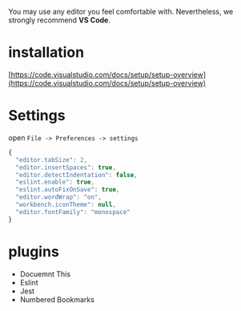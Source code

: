 You may use any editor you feel comfortable with. Nevertheless, we strongly recommend **VS Code**.

# installation

[https://code.visualstudio.com/docs/setup/setup-overview](https://code.visualstudio.com/docs/setup/setup-overview)



# Settings

open `File -> Preferences -> settings`

```js
{
  "editor.tabSize": 2,
  "editor.insertSpaces": true,
  "editor.detectIndentation": false,
  "eslint.enable": true,
  "eslint.autoFixOnSave": true,
  "editor.wordWrap": "on",
  "workbench.iconTheme": null,
  "editor.fontFamily": "monospace"
}
```

# plugins

* Docuemnt This
* Eslint
* Jest
* Numbered Bookmarks




